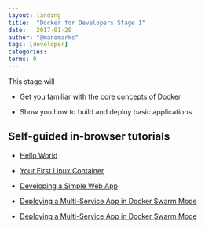```yaml
---
layout: landing
title:  "Docker for Developers Stage 1"
date:   2017-01-20
author: "@manomarks"
tags: [developer]
categories:
terms: 0
---
```


This stage will 
  
  * Get you familiar with the core concepts of Docker

  * Show you how to build and deploy basic applications

## Self-guided in-browser tutorials

  * [Hello World](/helloworld)

  * [Your First Linux Container](/alpine)

  * [Developing a Simple Web App](/webapps)


  * [Deploying a Multi-Service App in Docker Swarm Mode](./swarm-stack-intro)


<!-- ## Videos
 TODO: Add Docker 101 video -->
  * [Deploying a Multi-Service App in Docker Swarm Mode](/swarm-stack-intro)


<!-- ## Videos
 TODO: Add Docker 101 video -->

